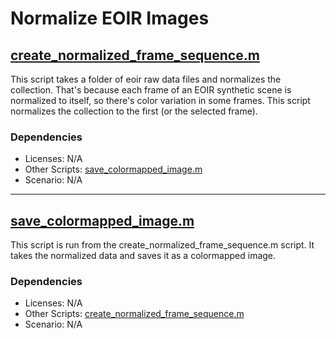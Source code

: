 # Normalize EOIR Images

## [create_normalized_frame_sequence.m](create_normalized_frame_sequence.m)

This script takes a folder of eoir raw data files and normalizes the collection. That's because each frame of an EOIR synthetic scene is normalized to itself, so there's color variation in some frames. This script normalizes the collection to the first (or the selected frame). 

### Dependencies

* Licenses: N/A
* Other Scripts: [save_colormapped_image.m](save_colormapped_image.m)
* Scenario: N/A

---

## [save_colormapped_image.m](save_colormapped_image.m)

This script is run from the create_normalized_frame_sequence.m script. It takes the normalized data and saves it as a colormapped image. 

### Dependencies

* Licenses: N/A
* Other Scripts: [create_normalized_frame_sequence.m](create_normalized_frame_sequence.m)
* Scenario: N/A

